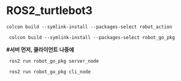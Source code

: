 # ROS2_turtlebot3

<pre><code>colcon build --symlink-install --packages-select robot_action </code></pre>
<pre><code> colcon build --symlink-install --packages-select robot_go_pkg</code></pre>

**#서버 먼저, 클라이언트 나중에**
<pre><code> ros2 run robot_go_pkg server_node </code></pre>
<pre><code> ros2 run robot_go_pkg cli_node </code></pre>
